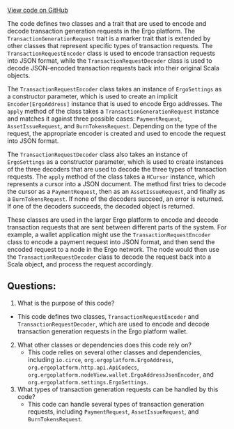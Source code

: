 [View code on GitHub](https://github.com/ergoplatform/ergo/src/main/scala/org/ergoplatform/nodeView/wallet/requests/TransactionGenerationRequest.scala)

The code defines two classes and a trait that are used to encode and decode transaction generation requests in the Ergo platform. The `TransactionGenerationRequest` trait is a marker trait that is extended by other classes that represent specific types of transaction requests. The `TransactionRequestEncoder` class is used to encode transaction requests into JSON format, while the `TransactionRequestDecoder` class is used to decode JSON-encoded transaction requests back into their original Scala objects.

The `TransactionRequestEncoder` class takes an instance of `ErgoSettings` as a constructor parameter, which is used to create an implicit `Encoder[ErgoAddress]` instance that is used to encode Ergo addresses. The `apply` method of the class takes a `TransactionGenerationRequest` instance and matches it against three possible cases: `PaymentRequest`, `AssetIssueRequest`, and `BurnTokensRequest`. Depending on the type of the request, the appropriate encoder is created and used to encode the request into JSON format.

The `TransactionRequestDecoder` class also takes an instance of `ErgoSettings` as a constructor parameter, which is used to create instances of the three decoders that are used to decode the three types of transaction requests. The `apply` method of the class takes a `HCursor` instance, which represents a cursor into a JSON document. The method first tries to decode the cursor as a `PaymentRequest`, then as an `AssetIssueRequest`, and finally as a `BurnTokensRequest`. If none of the decoders succeed, an error is returned. If one of the decoders succeeds, the decoded object is returned.

These classes are used in the larger Ergo platform to encode and decode transaction requests that are sent between different parts of the system. For example, a wallet application might use the `TransactionRequestEncoder` class to encode a payment request into JSON format, and then send the encoded request to a node in the Ergo network. The node would then use the `TransactionRequestDecoder` class to decode the request back into a Scala object, and process the request accordingly.
## Questions: 
 1. What is the purpose of this code?
   - This code defines two classes, `TransactionRequestEncoder` and `TransactionRequestDecoder`, which are used to encode and decode transaction generation requests in the Ergo platform wallet.
2. What other classes or dependencies does this code rely on?
   - This code relies on several other classes and dependencies, including `io.circe`, `org.ergoplatform.ErgoAddress`, `org.ergoplatform.http.api.ApiCodecs`, `org.ergoplatform.nodeView.wallet.ErgoAddressJsonEncoder`, and `org.ergoplatform.settings.ErgoSettings`.
3. What types of transaction generation requests can be handled by this code?
   - This code can handle several types of transaction generation requests, including `PaymentRequest`, `AssetIssueRequest`, and `BurnTokensRequest`.